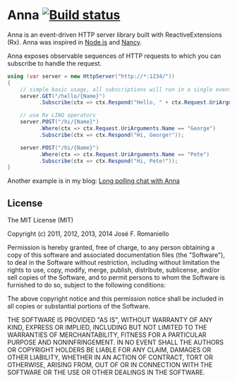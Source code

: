 # Anna [![Build status](https://ci.appveyor.com/api/projects/status/mw9xg6c7jamxsq3c?svg=true&branch=master)](https://ci.appveyor.com/project/jfromaniello/anna)

Anna is an event-driven HTTP server library built with ReactiveExtensions (Rx). Anna was inspired in [Node.js](http://nodejs.org) and [Nancy](https://github.com/NancyFx/Nancy).

Anna exposes observable sequences of HTTP requests to which you can subscribe to handle the request.

```c#
using (var server = new HttpServer("http://*:1234/"))
{
    // simple basic usage, all subscriptions will run in a single event-loop
    server.GET("/hello/{Name}")
          .Subscribe(ctx => ctx.Respond("Hello, " + ctx.Request.UriArguments.Name + "!"));

    // use Rx LINQ operators
    server.POST("/hi/{Name}")
          .Where(ctx => ctx.Request.UriArguments.Name == "George")
          .Subscribe(ctx => ctx.Respond("Hi, George!"));

    server.POST("/hi/{Name}")
          .Where(ctx => ctx.Request.UriArguments.Name == "Pete")
          .Subscribe(ctx => ctx.Respond("Hi, Pete!"));
}
```

Another example is in my blog: [Long polling chat with Anna](http://joseoncode.com/2011/07/22/long-polling-chat-with-anna/)

## License

The MIT License (MIT)

Copyright (c) 2011, 2012, 2013, 2014 José F. Romaniello

Permission is hereby granted, free of charge, to any person obtaining a copy
of this software and associated documentation files (the "Software"), to deal
in the Software without restriction, including without limitation the rights
to use, copy, modify, merge, publish, distribute, sublicense, and/or sell
copies of the Software, and to permit persons to whom the Software is
furnished to do so, subject to the following conditions:

The above copyright notice and this permission notice shall be included in
all copies or substantial portions of the Software.

THE SOFTWARE IS PROVIDED "AS IS", WITHOUT WARRANTY OF ANY KIND, EXPRESS OR
IMPLIED, INCLUDING BUT NOT LIMITED TO THE WARRANTIES OF MERCHANTABILITY,
FITNESS FOR A PARTICULAR PURPOSE AND NONINFRINGEMENT. IN NO EVENT SHALL THE
AUTHORS OR COPYRIGHT HOLDERS BE LIABLE FOR ANY CLAIM, DAMAGES OR OTHER
LIABILITY, WHETHER IN AN ACTION OF CONTRACT, TORT OR OTHERWISE, ARISING FROM,
OUT OF OR IN CONNECTION WITH THE SOFTWARE OR THE USE OR OTHER DEALINGS IN
THE SOFTWARE.
